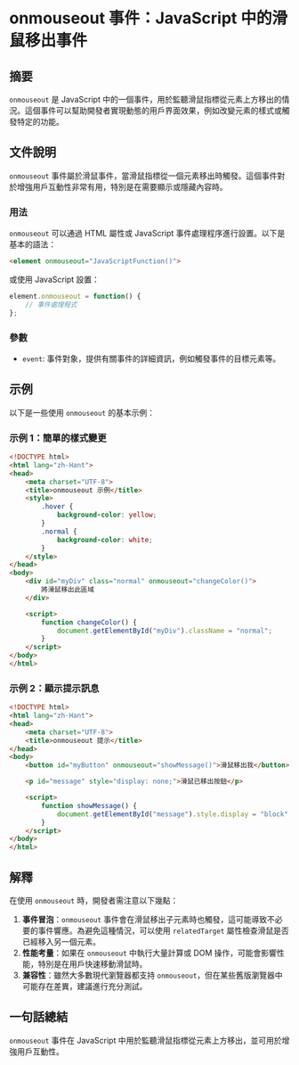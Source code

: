 <!--
Meta Description: # onmouseout 事件：JavaScript 中的滑鼠移出事件 ## 摘要 `onmouseout` 是 JavaScript 中的一個事件，用於監聽滑鼠指標從元素上方移出的情況。這個事件可以幫助開發者實現動態的用戶界面效果，例如改變元素的樣式或觸發特定的功能。 ## 文件說明 `onmou...
Meta Keywords: onmouseout, html, javascript, head, title
-->

# onmouseout 事件：JavaScript 中的滑鼠移出事件

## 摘要
`onmouseout` 是 JavaScript 中的一個事件，用於監聽滑鼠指標從元素上方移出的情況。這個事件可以幫助開發者實現動態的用戶界面效果，例如改變元素的樣式或觸發特定的功能。

## 文件說明
`onmouseout` 事件屬於滑鼠事件，當滑鼠指標從一個元素移出時觸發。這個事件對於增強用戶互動性非常有用，特別是在需要顯示或隱藏內容時。

### 用法
`onmouseout` 可以通過 HTML 屬性或 JavaScript 事件處理程序進行設置。以下是基本的語法：

```html
<element onmouseout="JavaScriptFunction()">
```

或使用 JavaScript 設置：

```javascript
element.onmouseout = function() {
    // 事件處理程式
};
```

### 參數
- `event`: 事件對象，提供有關事件的詳細資訊，例如觸發事件的目標元素等。

## 示例
以下是一些使用 `onmouseout` 的基本示例：

### 示例 1：簡單的樣式變更
```html
<!DOCTYPE html>
<html lang="zh-Hant">
<head>
    <meta charset="UTF-8">
    <title>onmouseout 示例</title>
    <style>
        .hover {
            background-color: yellow;
        }
        .normal {
            background-color: white;
        }
    </style>
</head>
<body>
    <div id="myDiv" class="normal" onmouseout="changeColor()">
        將滑鼠移出此區域
    </div>

    <script>
        function changeColor() {
            document.getElementById("myDiv").className = "normal";
        }
    </script>
</body>
</html>
```

### 示例 2：顯示提示訊息
```html
<!DOCTYPE html>
<html lang="zh-Hant">
<head>
    <meta charset="UTF-8">
    <title>onmouseout 提示</title>
</head>
<body>
    <button id="myButton" onmouseout="showMessage()">滑鼠移出我</button>

    <p id="message" style="display: none;">滑鼠已移出按鈕</p>

    <script>
        function showMessage() {
            document.getElementById("message").style.display = "block";
        }
    </script>
</body>
</html>
```

## 解釋
在使用 `onmouseout` 時，開發者需注意以下幾點：
1. **事件冒泡**：`onmouseout` 事件會在滑鼠移出子元素時也觸發，這可能導致不必要的事件響應。為避免這種情況，可以使用 `relatedTarget` 屬性檢查滑鼠是否已經移入另一個元素。
2. **性能考量**：如果在 `onmouseout` 中執行大量計算或 DOM 操作，可能會影響性能，特別是在用戶快速移動滑鼠時。
3. **兼容性**：雖然大多數現代瀏覽器都支持 `onmouseout`，但在某些舊版瀏覽器中可能存在差異，建議進行充分測試。

## 一句話總結
`onmouseout` 事件在 JavaScript 中用於監聽滑鼠指標從元素上方移出，並可用於增強用戶互動性。